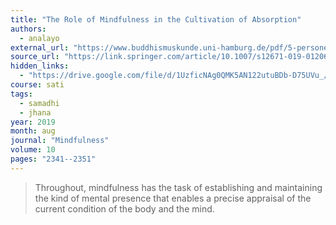 ```yaml
---
title: "The Role of Mindfulness in the Cultivation of Absorption"
authors:
  - analayo
external_url: "https://www.buddhismuskunde.uni-hamburg.de/pdf/5-personen/analayo/rolemindfulnessabsorption.pdf"
source_url: "https://link.springer.com/article/10.1007/s12671-019-01206-7"
hidden_links:
  - "https://drive.google.com/file/d/1UzficNAg0QMK5AN122utuBDb-D75UVu_/view?usp=sharing"
course: sati
tags:
  - samadhi
  - jhana
year: 2019
month: aug
journal: "Mindfulness"
volume: 10
pages: "2341--2351" 
---
```


> Throughout, mindfulness has the task of establishing and maintaining the kind of mental presence that enables a precise appraisal of the current condition of the body and the mind.

